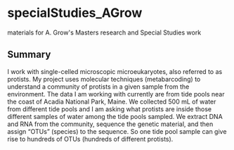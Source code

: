 # specialStudies_AGrow
materials for A. Grow's Masters research and Special Studies work

## Summary

I work with single-celled microscopic microeukaryotes, also referred to as protists. My project uses molecular techniques (metabarcoding) to understand a community of protists in a given sample from the environment. The data I am working with currently are from tide pools near the coast of Acadia National Park, Maine. We collected 500 mL of water from different tide pools and I am asking what protists are inside those different samples of water among the tide pools sampled. We extract DNA and RNA from the community, sequence the genetic material, and then assign “OTUs” (species) to the sequence. So one tide pool sample can give rise to hundreds of OTUs (hundreds of different protists).
